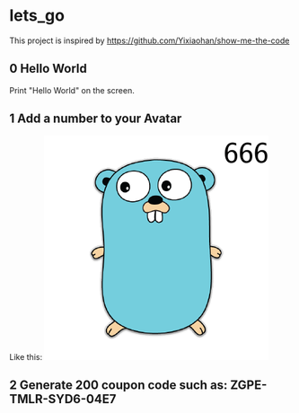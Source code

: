 # lets_go

This project is inspired by https://github.com/Yixiaohan/show-me-the-code

## 0 Hello World

Print "Hello World" on the screen.

## 1 Add a number to your Avatar

Like this:
![avatar](https://raw.githubusercontent.com/yuliji/lets_go/master/1_avatar_number/out.png)


## 2 Generate 200 coupon code such as: ZGPE-TMLR-SYD6-04E7
